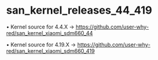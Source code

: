 #            san_kernel_releases_44_419

• Kernel source for 4.4.X -> https://github.com/user-why-red/san_kernel_xiaomi_sdm660_44

• Kernel source for 4.19.X -> https://github.com/user-why-red/san_kernel_xiaomi_sdm660_419